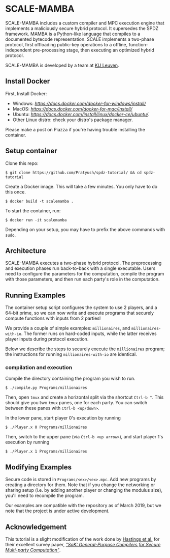 # SCALE-MAMBA

SCALE-MAMBA includes a custom compiler and MPC execution engine that implements a maliciously secure hybrid protocol. It supersedes the SPDZ framework. MAMBA is a Python-like language that compiles to a documented bytecode representation. SCALE implements a two-phase protocol, first offloading public-key operations to a offline, function-independent pre-processing stage, then executing an optimized hybrid protocol.

SCALE-MAMBA is developed by a team at [KU Leuven](https://homes.esat.kuleuven.be/~nsmart/SCALE/).

## Install Docker

First, Install Docker:
* Windows: *https://docs.docker.com/docker-for-windows/install/*
* MacOS: *https://docs.docker.com/docker-for-mac/install/*
* Ubuntu: *https://docs.docker.com/install/linux/docker-ce/ubuntu/*.
* Other Linux distro: check your distro's package manager.

Please make a post on Piazza if you're having trouble installing the container.

## Setup container

Clone this repo:
```
$ git clone https://github.com/Pratyush/spdz-tutorial/ && cd spdz-tutorial
```
Create a Docker image. This will take a few minutes. You only have to do this once.
```
$ docker build -t scalemamba .
```
To start the container, run:
```
$ docker run -it scalemamba 
```

Depending on your setup, you may have to prefix the above commands with `sudo`.

## Architecture
SCALE-MAMBA executes a two-phase hybrid protocol. The preprocessing and execution phases run back-to-back with a single executable. Users need to configure the parameters for the computation, compile the program with those parameters, and then run each party's role in the computation.

## Running Examples

The container setup script configures the system to use 2 players, and a 64-bit prime, so we can now write and execute programs that securely compute functions with inputs from 2 parties!

We provide a couple of simple examples: `millionaires`, and `millionaires-with-io`. The former runs on hard-coded inputs, while the latter receives player inputs during protocol execution.

Below we describe the steps to securely execute the `millionaires` program; the instructions for running `millionaires-with-io` are identical.

### compilation and execution
Compile the directory containing the program you wish to run. 
```
$ ./compile.py Programs/millionaires
```
Then, open `tmux` and create a horizontal split via the shortcut `Ctrl-b "`.
This should give you two `tmux` panes, one for each party. You can switch between these panes with `Ctrl-b <up/down>`.

In the lower pane, start player 0's execution by running
```
$ ./Player.x 0 Programs/millionaires
```
Then, switch to the upper pane (via `Ctrl-b <up arrow>`), and start player 1's execution by running
```
$ ./Player.x 1 Programs/millionaires
```

## Modifying Examples
Secure code is stored in `Programs/<ex>/<ex>.mpc`. Add new programs by creating
a directory for them. Note that if you change the networking or sharing setup
(i.e. by adding another player or changing the modulus size), you'll need to
recompile the program.

Our examples are compatible with the repository as of March 2019, but we note that the project is under active development.


## Acknowledgement

This tutorial is a slight modification of the work done by [Hastings et al.](https://github.com/MPC-SoK/frameworks) for their excellent survey paper, [*"SoK: General-Purpose Compilers for Secure Multi-party Computation"*](https://marsella.github.io/static/mpcsok.pdf).

